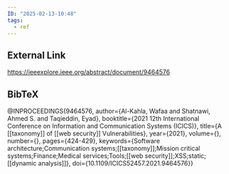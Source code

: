 ```yaml
---
ID: "2025-02-13-10:48"
tags:
  - ref
---
```

## External Link

https://ieeexplore.ieee.org/abstract/document/9464576

## BibTeX

@INPROCEEDINGS{9464576,
  author={Al-Kahla, Wafaa and Shatnawi, Ahmed S. and Taqieddin, Eyad},
  booktitle={2021 12th International Conference on Information and Communication Systems (ICICS)}, 
  title={A [[taxonomy]] of [[web security]] Vulnerabilities}, 
  year={2021},
  volume={},
  number={},
  pages={424-429},
  keywords={Software architecture;Communication systems;[[taxonomy]];Mission critical systems;Finance;Medical services;Tools;[[web security]];XSS;static;[[dynamic analysis]]},
  doi={10.1109/ICICS52457.2021.9464576}}
